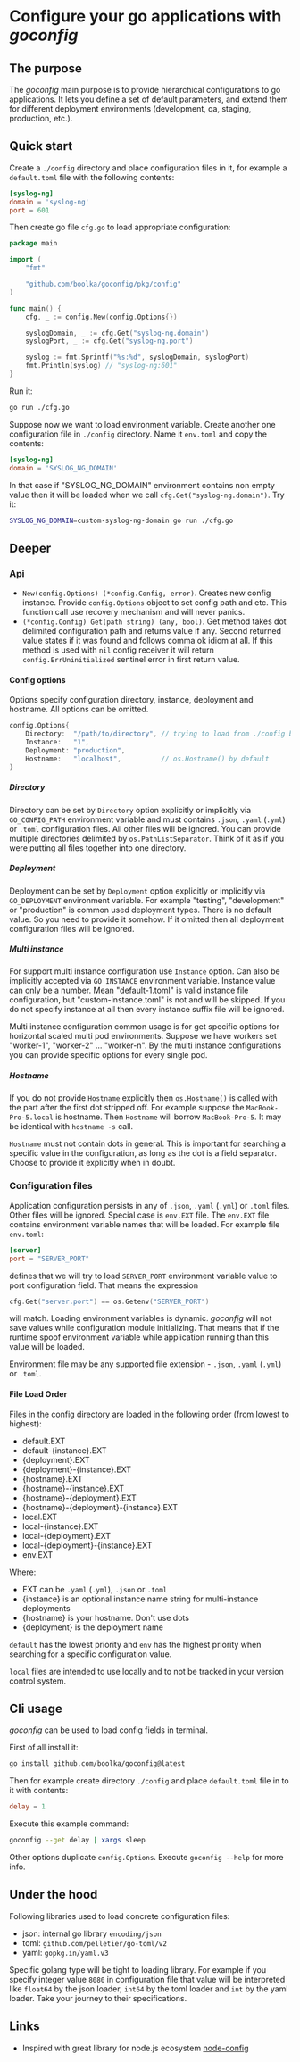 # Configure your go applications with *goconfig*

## The purpose

The *goconfig* main purpose is to provide hierarchical configurations to go applications. It lets you define a set of default parameters, and extend them for different deployment environments (development, qa, staging, production, etc.).

## Quick start

Create a `./config` directory and place configuration files in it, for example a `default.toml` file with the following contents:

```toml
[syslog-ng]
domain = 'syslog-ng'
port = 601
```

Then create go file `cfg.go` to load appropriate configuration:

```go
package main

import (
	"fmt"

	"github.com/boolka/goconfig/pkg/config"
)

func main() {
	cfg, _ := config.New(config.Options{})

	syslogDomain, _ := cfg.Get("syslog-ng.domain")
	syslogPort, _ := cfg.Get("syslog-ng.port")

	syslog := fmt.Sprintf("%s:%d", syslogDomain, syslogPort)
	fmt.Println(syslog) // "syslog-ng:601"
}
```

Run it:

```bash
go run ./cfg.go
```

Suppose now we want to load environment variable. Create another one configuration file in `./config` directory. Name it `env.toml` and copy the contents:

```toml
[syslog-ng]
domain = 'SYSLOG_NG_DOMAIN'
```

In that case if "SYSLOG_NG_DOMAIN" environment contains non empty value then it will be loaded when we call `cfg.Get("syslog-ng.domain")`. Try it:

```bash
SYSLOG_NG_DOMAIN=custom-syslog-ng-domain go run ./cfg.go
```

## Deeper

### Api

- `New(config.Options) (*config.Config, error)`. Creates new config instance. Provide `config.Options` object to set config path and etc. This function call use recovery mechanism and will never panics.
- `(*config.Config) Get(path string) (any, bool)`. Get method takes dot delimited configuration path and returns value if any. Second returned value states if it was found and follows comma ok idiom at all. If this method is used with `nil` config receiver it will return `config.ErrUninitialized` sentinel error in first return value.

#### Config options

Options specify configuration directory, instance, deployment and hostname. All options can be omitted.

```go
config.Options{
    Directory:  "/path/to/directory", // trying to load from ./config by default
    Instance:   "1",
    Deployment: "production",
    Hostname:   "localhost",          // os.Hostname() by default
}
```

##### Directory

Directory can be set by `Directory` option explicitly or implicitly via `GO_CONFIG_PATH` environment variable and must contains `.json`, `.yaml` (`.yml`) or `.toml` configuration files. All other files will be ignored. You can provide multiple directories delimited by `os.PathListSeparator`. Think of it as if you were putting all files together into one directory.

##### Deployment

Deployment can be set by `Deployment` option explicitly or implicitly via `GO_DEPLOYMENT` environment variable. For example "testing", "development" or "production" is common used deployment types. There is no default value. So you need to provide it somehow. If it omitted then all deployment configuration files will be ignored.

##### Multi instance

For support multi instance configuration use `Instance` option. Can also be implicitly accepted via `GO_INSTANCE` environment variable. Instance value can only be a number. Mean "default-1.toml" is valid instance file configuration, but "custom-instance.toml" is not and will be skipped. If you do not specify instance at all then every instance suffix file will be ignored.

Multi instance configuration common usage is for get specific options for horizontal scaled multi pod environments. Suppose we have workers set "worker-1", "worker-2" ... "worker-n". By the multi instance configurations you can provide specific options for every single pod.

##### Hostname

If you do not provide `Hostname` explicitly then `os.Hostname()` is called with the part after the first dot stripped off. For example suppose the `MacBook-Pro-5.local` is hostname. Then `Hostname` will borrow `MacBook-Pro-5`. It may be identical with `hostname -s` call.

`Hostname` must not contain dots in general. This is important for searching a specific value in the configuration, as long as the dot is a field separator. Choose to provide it explicitly when in doubt.

### Configuration files

Application configuration persists in any of `.json`, `.yaml` (`.yml`) or `.toml` files. Other files will be ignored. Special case is `env.EXT` file. The `env.EXT` file contains environment variable names that will be loaded. For example file `env.toml`:

```toml
[server]
port = "SERVER_PORT"
```

defines that we will try to load `SERVER_PORT` environment variable value to port configuration field. That means the expression

```go
cfg.Get("server.port") == os.Getenv("SERVER_PORT")
```

will match. Loading environment variables is dynamic. *goconfig* will not save values while configuration module initializing. That means that if the runtime spoof environment variable while application running than this value will be loaded.

Environment file may be any supported file extension - `.json`, `.yaml` (`.yml`) or `.toml`.

#### File Load Order

Files in the config directory are loaded in the following order (from lowest to highest):

- default.EXT
- default-{instance}.EXT
- {deployment}.EXT
- {deployment}-{instance}.EXT
- {hostname}.EXT
- {hostname}-{instance}.EXT
- {hostname}-{deployment}.EXT
- {hostname}-{deployment}-{instance}.EXT
- local.EXT
- local-{instance}.EXT
- local-{deployment}.EXT
- local-{deployment}-{instance}.EXT
- env.EXT

Where:
- EXT can be `.yaml` (`.yml`), `.json` or `.toml`
- {instance} is an optional instance name string for multi-instance deployments
- {hostname} is your hostname. Don't use dots
- {deployment} is the deployment name

`default` has the lowest priority and `env` has the highest priority when searching for a specific configuration value.

`local` files are intended to use locally and to not be tracked in your version control system.

## Cli usage

*goconfig* can be used to load config fields in terminal.

First of all install it:

```bash
go install github.com/boolka/goconfig@latest
```

Then for example create directory `./config` and place `default.toml` file in to it with contents:

```toml
delay = 1
```

Execute this example command:

```bash
goconfig --get delay | xargs sleep
```

Other options duplicate `config.Options`. Execute `goconfig --help` for more info.

## Under the hood

Following libraries used to load concrete configuration files:

- json: internal go library `encoding/json`
- toml: `github.com/pelletier/go-toml/v2`
- yaml: `gopkg.in/yaml.v3`

Specific golang type will be tight to loading library. For example if you specify integer value `8080` in configuration file that value will be interpreted like `float64` by the json loader, `int64` by the toml loader and `int` by the yaml loader. Take your journey to their specifications.

## Links

- Inspired with great library for node.js ecosystem [node-config](https://github.com/node-config/node-config)
